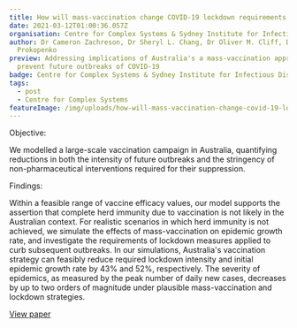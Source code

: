 ```yaml
---
title: How will mass-vaccination change COVID-19 lockdown requirements in Australia?
date: 2021-03-12T01:00:36.057Z
organisation: Centre for Complex Systems & Sydney Institute for Infectious Diseases
author: Dr Cameron Zachreson, Dr Sheryl L. Chang, Dr Oliver M. Cliff, Dr Mikhail
  Prokopenko
preview: Addressing implications of Australia's a mass-vaccination approach to
  prevent future outbreaks of COVID-19
badge: Centre for Complex Systems & Sydney Institute for Infectious Diseases
tags:
  - post
  - Centre for Complex Systems
featureImage: /img/uploads/how-will-mass-vaccination-change-covid-19-lockdown-requirements-in-australia.jpg
---
```

Objective: 

We modelled a large-scale vaccination campaign in Australia, quantifying reductions in both the intensity of future outbreaks and the stringency of non-pharmaceutical interventions required for their suppression.

Findings: 

Within a feasible range of vaccine efficacy values, our model supports the assertion that complete herd immunity due to vaccination is not likely in the Australian context. For realistic scenarios in which herd immunity is not achieved, we simulate the effects of mass-vaccination on epidemic growth rate, and investigate the requirements of lockdown measures applied to curb subsequent outbreaks. In our simulations, Australia's vaccination strategy can feasibly reduce required lockdown intensity and initial epidemic growth rate by 43% and 52%, respectively. The severity of epidemics, as measured by the peak number of daily new cases, decreases by up to two orders of magnitude under plausible mass-vaccination and lockdown strategies.

<a href="https://www.sciencedirect.com/science/article/pii/S2666606521001334" target="_blank">
View paper
</a>